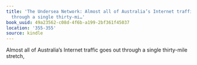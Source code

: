 ```yaml
---
title: 'The Undersea Network: Almost all of Australia’s Internet traffic goes out
  through a single thirty-mi…'
book_uuid: 49a23562-c08d-4f6b-a199-2bf361f45037
location: '355-355'
source: kindle
---
```


Almost all of Australia’s Internet traffic goes out through a single thirty-mile stretch,